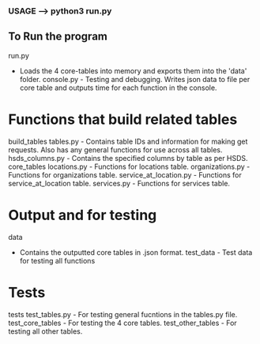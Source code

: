 ### USAGE --> python3 run.py ###
## To Run the program ##
run.py
   - Loads the 4 core-tables into memory and exports them into the 'data' folder.
console.py
    - Testing and debugging. Writes json data to file per core table and outputs
    time for each function in the console.


# Functions that build related tables #
build_tables
    tables.py
        - Contains table IDs and information for making get requests. Also has any general
        functions for use across all tables.
    hsds_columns.py
        - Contains the specified columns by table as per HSDS.
    core_tables
        locations.py
            - Functions for locations table.
        organizations.py
            - Functions for organizations table.
        service_at_location.py
            - Functions for service_at_location table.
        services.py
            - Functions for services table.

# Output and for testing #
data
- Contains the outputted core tables in .json format.
    test_data
        - Test data for testing all functions

# Tests #
tests
    test_tables.py
        - For testing general fucntions in the tables.py file. 
    test_core_tables
        - For testing the 4 core tables.
    test_other_tables
        - For testing all other tables.
